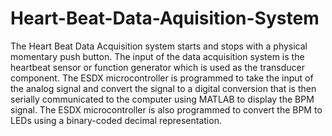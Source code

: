 # Heart-Beat-Data-Aquisition-System

The Heart Beat Data Acquisition system starts and stops with a physical momentary push button. The input of the data acquisition system is the heartbeat sensor or function generator which is used as the transducer component. The ESDX microcontroller is programmed to take the input of the analog signal and convert the signal to a digital conversion that is then serially communicated to the computer using MATLAB to display the BPM signal. The ESDX microcontroller is also programmed to convert the BPM to LEDs using a binary-coded decimal representation.
